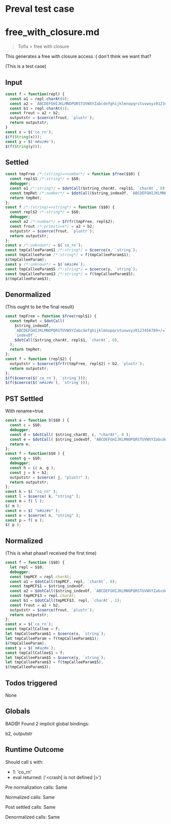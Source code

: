 # Preval test case

# free_with_closure.md

> Tofix > free with closure
>
>

This generates a free with closure access :( don't think we want that?

(This is a test case)

## Input

`````js filename=intro
const f = function(repl) {
  const a1 = repl.charAt(0);
  const a2 = `ABCDEFGHIJKLMNOPQRSTUVWXYZabcdefghijklmnopqrstuvwxyz0123456789+/=`.indexOf(a1);
  const b1 = repl.charAt(1);
  const frout = a2 + b2;
  outputstr = $coerce(frout, `plustr`);
  return outputstr;
}
const x = $('co_rn');
$(f(String(x)));
const y = $('m#az#e');
$(f(String(y)));
`````


## Settled


`````js filename=intro
const tmpFree /*:(string)=>number*/ = function $free($$0) {
  const repl$1 /*:string*/ = $$0;
  debugger;
  const a1 /*:string*/ = $dotCall($string_charAt, repl$1, `charAt`, 0);
  const tmpRet /*:number*/ = $dotCall($string_indexOf, `ABCDEFGHIJKLMNOPQRSTUVWXYZabcdefghijklmnopqrstuvwxyz0123456789+/=`, `indexOf`, a1);
  return tmpRet;
};
const f /*:(string)=>string*/ = function ($$0) {
  const repl$2 /*:string*/ = $$0;
  debugger;
  const a2 /*:number*/ = $frfr(tmpFree, repl$2);
  const frout /*:primitive*/ = a2 + b2;
  outputstr = $coerce(frout, `plustr`);
  return outputstr;
};
const x /*:unknown*/ = $(`co_rn`);
const tmpCalleeParam$1 /*:string*/ = $coerce(x, `string`);
const tmpCalleeParam /*:string*/ = f(tmpCalleeParam$1);
$(tmpCalleeParam);
const y /*:unknown*/ = $(`m#az#e`);
const tmpCalleeParam$5 /*:string*/ = $coerce(y, `string`);
const tmpCalleeParam$3 /*:string*/ = f(tmpCalleeParam$5);
$(tmpCalleeParam$3);
`````


## Denormalized
(This ought to be the final result)

`````js filename=intro
const tmpFree = function $free(repl$1) {
  const tmpRet = $dotCall(
    $string_indexOf,
    `ABCDEFGHIJKLMNOPQRSTUVWXYZabcdefghijklmnopqrstuvwxyz0123456789+/=`,
    `indexOf`,
    $dotCall($string_charAt, repl$1, `charAt`, 0),
  );
  return tmpRet;
};
const f = function (repl$2) {
  outputstr = $coerce($frfr(tmpFree, repl$2) + b2, `plustr`);
  return outputstr;
};
$(f($coerce($(`co_rn`), `string`)));
$(f($coerce($(`m#az#e`), `string`)));
`````


## PST Settled
With rename=true

`````js filename=intro
const a = function b($$0 ) {
  const c = $$0;
  debugger;
  const d = $dotCall( $string_charAt, c, "charAt", 0 );
  const e = $dotCall( $string_indexOf, "ABCDEFGHIJKLMNOPQRSTUVWXYZabcdefghijklmnopqrstuvwxyz0123456789+/=", "indexOf", d );
  return e;
};
const f = function($$0 ) {
  const g = $$0;
  debugger;
  const h = i( a, g );
  const j = h + b2;
  outputstr = $coerce( j, "plustr" );
  return outputstr;
};
const k = $( "co_rn" );
const l = $coerce( k, "string" );
const m = f( l );
$( m );
const n = $( "m#az#e" );
const o = $coerce( n, "string" );
const p = f( o );
$( p );
`````


## Normalized
(This is what phase1 received the first time)

`````js filename=intro
const f = function ($$0) {
  let repl = $$0;
  debugger;
  const tmpMCF = repl.charAt;
  const a1 = $dotCall(tmpMCF, repl, `charAt`, 0);
  const tmpMCF$1 = $string_indexOf;
  const a2 = $dotCall($string_indexOf, `ABCDEFGHIJKLMNOPQRSTUVWXYZabcdefghijklmnopqrstuvwxyz0123456789+/=`, `indexOf`, a1);
  const tmpMCF$3 = repl.charAt;
  const b1 = $dotCall(tmpMCF$3, repl, `charAt`, 1);
  const frout = a2 + b2;
  outputstr = $coerce(frout, `plustr`);
  return outputstr;
};
const x = $(`co_rn`);
const tmpCallCallee = f;
let tmpCalleeParam$1 = $coerce(x, `string`);
let tmpCalleeParam = f(tmpCalleeParam$1);
$(tmpCalleeParam);
const y = $(`m#az#e`);
const tmpCallCallee$1 = f;
let tmpCalleeParam$5 = $coerce(y, `string`);
let tmpCalleeParam$3 = f(tmpCalleeParam$5);
$(tmpCalleeParam$3);
`````


## Todos triggered


None


## Globals


BAD@! Found 2 implicit global bindings:

b2, outputstr


## Runtime Outcome


Should call `$` with:
 - 1: 'co_rn'
 - eval returned: ('<crash[ <ref> is not defined ]>')

Pre normalization calls: Same

Normalized calls: Same

Post settled calls: Same

Denormalized calls: Same
